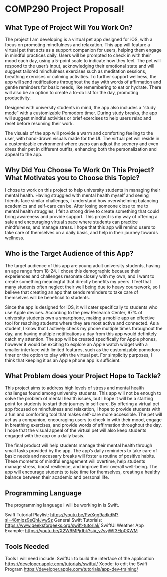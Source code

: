 # COMP290 Project Proposal!


## What Type of Project Will You Work On? 
The project I am developing is a virtual pet app designed for iOS, with a focus on promoting mindfulness and relaxation. This app will feature a virtual pet that acts as a support companion for users, helping them engage in mindful practices daily. Users will be prompted to check in with their mood each day, using a 5-point scale to indicate how they feel. The pet will respond to the user’s input, acknowledging their emotional state and will suggest tailored mindfulness exercises such as meditation sessions, breathing exercises or calming activities. To further support wellness, the app will send notifications throughout the day with words of affirmation and gentle reminders for basic needs, like remembering to eat or hydrate. There will also be an option to create a to-do list for the day, promoting productivity. 

Designed with university students in mind, the app also includes a “study mode” with a customizable Pomodoro timer. During study breaks, the app will suggest mindful activities or brief exercises to help users relax and reset before resuming their work.

The visuals of the app will provide a warm and comforting feeling to the user, with hand-drawn visuals made for the UI. The virtual pet will reside in a customizable environment where users can adjust the scenery and even dress their pet in different outfits, enhancing both the personalization and appeal to the app. 


## Why Did You Choose To Work On This Project? What Motivates you to Choose this Topic?
I chose to work on this project to help university students in managing their mental health. Having struggled with mental health myself and seeing friends face similar challenges, I understand how overwhelming balancing academics and self-care can be. After losing someone close to me to mental health struggles, I felt a strong drive to create something that could bring awareness and provide support. This project is my way of offering a safe and encouraging virtual space where students can practice mindfulness, and manage stress. I hope that this app will remind users to take care of themselves on a daily basis, and help in their journey towards wellness. 

## Who is the Target Audience of this App? 
The target audience of this app are young adult university students, having an age range from 18-24. I chose this demographic because their experiences and challenges resonate closely with my own, and I want to create something meaningful that directly benefits my peers. I feel that many students often neglect their well being due to heavy coursework, so I believe that creating an app that sends reminders to take care of themselves will be beneficial to students. 

Since the app is designed for iOS, it will cater specifically to students who use Apple devices. According to the pew Research Center, 97% of university students own a smartphone, making a mobile app an effective tool for reaching students where they are most active and connected. As a student, I know that I actively check my phone multiple times throughout the day, and having multiple notifications a day from this app would definitely catch my attention. The app will be created specifically for Apple phones, however it would be exciting to explore an Apple watch widget with a smaller interface with limited features, such as the customizable pomodoro timer or the option to play with the virtual pet. For simplicity purposes, I think that keeping it as an Apple phone app is sufficient.


## What Problem does your Project Hope to Tackle? 
This project aims to address high levels of stress and mental health challenges found among university students. This app will not be enough to solve the problem of mental health issues, but I hope it will be a starting point for students to start their journey in self care. By offering a virtual pet app focused on mindfulness and relaxation, I hope to provide students with a fun and comforting tool that makes self-care more accessible. The pet will act as a companion, encouraging users to check in with their mood, engage in breathing exercises, and provide words of affirmation throughout the day. I hope that the visual appeal of the virtual pet will also keep students engaged with the app on a daily basis. 

The final product will help students manage their mental health through small tasks provided by the app. The app’s daily reminders to take care of basic needs and necessary breaks will foster a routine of positive habits. These moments of mindful engagement will overtime, help students manage stress, boost resilience, and improve their overall well-being. The app will encourage students to take time for themselves, creating a healthy balance between their academic and personal life. 

## Programming Language
The programming language I will be working in is Swift. 

Swift Tutorial Playlist: https://youtu.be/PwXgg9adkdM?si=48miqz9eQhIJvwSz
General Swift Tutorials: https://www.geeksforgeeks.org/swift-tutorial/
SwiftUI Weather App Example: https://youtu.be/X2W9MPjrIbk?si=_y7svjWf3Elp0XWM

## Tools Needed
Tools I will need include:
SwiftUI: to build the interface of the application
https://developer.apple.com/tutorials/swiftui/
Xcode: to edit the Swift Program 
https://developer.apple.com/tutorials/app-dev-training/
